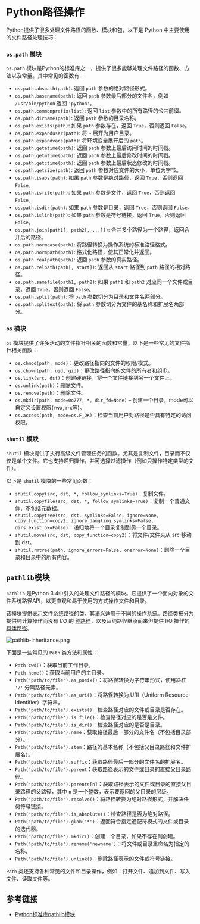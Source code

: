 # Python路径操作



Python提供了很多处理文件路径的函数、模块和包，以下是 Python 中主要使用的文件路径处理技巧：

### `os.path` 模块

`os.path` 模块是Python的标准库之一，提供了很多能够处理文件路径的函数、方法以及常量。其中常见的函数有：

- `os.path.abspath(path)`: 返回 `path` 参数的绝对路径形式。
- `os.path.basename(path)`: 返回 `path` 参数最后部分的文件名，例如 `/usr/bin/python` 返回 `'python'`。
- `os.path.commonprefix(list)`: 返回 `list` 参数中的所有路径的公共前缀。
- `os.path.dirname(path)`: 返回 `path` 参数的目录名称。
- `os.path.exists(path)`: 如果 `path` 参数存在，返回 `True`，否则返回 `False`。
- `os.path.expanduser(path)`: 将 `~` 展开为用户目录。
- `os.path.expandvars(path)`: 将环境变量展开后的 `path`。
- `os.path.getatime(path)`: 返回 `path` 参数上最后访问时间的时间戳。
- `os.path.getmtime(path)`: 返回 `path` 参数上最后修改时间的时间戳。
- `os.path.getctime(path)`: 返回 `path` 参数上最后状态修改的时间戳。
- `os.path.getsize(path)`: 返回 `path` 参数对应文件的大小，单位为字节。
- `os.path.isabs(path)`: 如果 `path` 参数是绝对路径，返回 `True`，否则返回 `False`。
- `os.path.isfile(path)`: 如果 `path` 参数是文件，返回 `True`，否则返回 `False`。
- `os.path.isdir(path)`: 如果 `path` 参数是目录，返回 `True`，否则返回 `False`。
- `os.path.islink(path)`: 如果 `path` 参数是符号链接，返回 `True`，否则返回 `False`。
- `os.path.join(path1[, path2[, ...]])`: 合并多个路径为一个路径，返回合并后的路径。
- `os.path.normcase(path)`: 将路径转换为操作系统的标准路径格式。
- `os.path.normpath(path)`: 格式化路径，使其正常化并返回。
- `os.path.realpath(path)`: 返回 `path` 参数的真实路径。
- `os.path.relpath(path[, start])`: 返回从 `start` 路径到 `path` 路径的相对路径。
- `os.path.samefile(path1, path2)`: 如果 `path1` 和 `path2` 对应同一个文件或目录，返回 `True`，否则返回 `False`。
- `os.path.split(path)`: 将 `path` 参数切分为目录和文件名两部分。
- `os.path.splitext(path)`: 将 `path` 参数切分为文件的基名称和扩展名两部分。

### `os` 模块

`os` 模块提供了许多活动的文件指针相关的函数和常量，以下是一些常见的文件指针相关函数：

- `os.chmod(path, mode)`：更改路径指向的文件的权限/模式。
- `os.chown(path, uid, gid)`：更改路径指向的文件的所有者和组ID。
- `os.link(src, dst)`：创建硬链接，将一个文件链接到另一个文件上。
- `os.unlink(path)`：删除文件。
- `os.remove(path)`：删除文件。
- `os.mkdir(path, mode=0o777, *, dir_fd=None)` – 创建一个目录。mode可以自定义设置权限(rwx, r-x等)。
- `os.access(path, mode=os.F_OK)`：检查当前用户对路径是否具有特定的访问权限。

### `shutil` 模块

`shutil` 模块提供了执行高级文件管理任务的函数。尤其是复制文件，目录而不仅仅是单个文件。它也支持递归操作，并可选择过滤操作（例如只操作特定类型的文件）。

以下是 `shutil` 模块的一些常见函数：

- `shutil.copy(src, dst, *, follow_symlinks=True)`：复制文件。
- `shutil.copyfile(src, dst, *, follow_symlinks=True)`：复制一个普通文件，不包括元数据。
- `shutil.copytree(src, dst, symlinks=False, ignore=None, copy_function=copy2, ignore_dangling_symlinks=False, dirs_exist_ok=False)`：递归地将一个目录复制到另一个目录。
- `shutil.move(src, dst, copy_function=copy2)`：将文件/文件夹从 src 移动到 dst。
- `shutil.rmtree(path, ignore_errors=False, onerror=None)`：删除一个目录和目录中的所有内容。



## `pathlib`模块

`pathlib` 是Python 3.4中引入的处理文件路径的模块。它提供了一个面向对象的文件系统路径API，以更直观和易于使用的方式操作文件和目录。

该模块提供表示文件系统路径的类，其语义适用于不同的操作系统。路径类被分为提供纯计算操作而没有 I/O 的 [纯路径](https://docs.python.org/zh-cn/3/library/pathlib.html#pure-paths)，以及从纯路径继承而来但提供 I/O 操作的 [具体路径](https://docs.python.org/zh-cn/3/library/pathlib.html#concrete-paths)。



![pathlib-inheritance.png](https://danerlt-1258802437.cos.ap-chongqing.myqcloud.com/images/pathlib-inheritance.png)

下面是一些常见的 `Path` 类方法和属性：

-   `Path.cwd()`：获取当前工作目录。
-   `Path.home()`：获取当前用户的主目录。
-   `Path('path/to/file').as_posix()`：将路径转换为字符串形式，使用斜杠 `'/'` 分隔路径元素。
-   `Path('path/to/file').as_uri()`：将路径转换为 URI（Uniform Resource Identifier）字符串。
-   `Path('path/to/file').exists()`：检查路径对应的文件或目录是否存在。
-   `Path('path/to/file').is_file()`：检查路径对应的是否是文件。
-   `Path('path/to/file').is_dir()`：检查路径对应的是否是目录。
-   `Path('path/to/file').name`：获取路径最后一部分的文件名（不包括目录部分）。
-   `Path('path/to/file').stem`：路径的基本名称（不包括父目录路径和文件扩展名）。
-   `Path('path/to/file').suffix`：获取路径最后一部分的文件名的扩展名。
-   `Path('path/to/file').parent`：获取路径表示的文件或目录的直接父目录路径。
-   `Path('path/to/file').parents[n]`：获取路径表示的文件或目录的直接父目录路径的父路径，其中 `n` 是一个整数，表示要返回的父目录的层级。
-   `Path('path/to/file').resolve()`：将路径转换为绝对路径形式，并解决任何符号链接。
-   `Path('path/to/file').is_absolute()`：检查路径是否为绝对路径。
-   `Path('path/to/file').glob('*')`：返回符合指定通配符模式的文件或目录的迭代器。
-   `Path('path/to/file').mkdir()`：创建一个目录，如果不存在则创建。
-   `Path('path/to/file').rename('newname')`：将文件或目录重命名为指定的名称。
-   `Path('path/to/file').unlink()`：删除路径表示的文件或符号链接。

`Path` 类还支持各种常见的文件和目录操作，例如：打开文件、追加到文件、写入文件、读取文件等。



## 参考链接

-   [Python标准库pathlib模块](https://docs.python.org/zh-cn/3/library/pathlib.html)